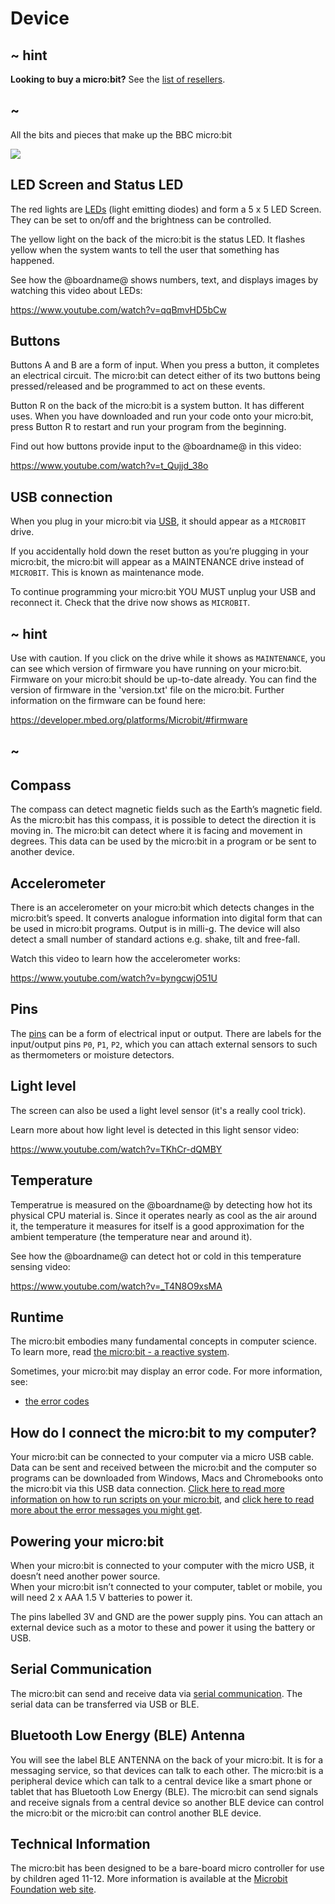 # Device


## ~ hint

**Looking to buy a micro:bit?** See the [list of resellers](https://microbit.org/resellers).

## ~

All the bits and pieces that make up the BBC micro:bit

![](/makecode-blockeditor/static/mb/device-0.png)


## LED Screen and Status LED

The red lights are [LEDs](/device/screen) (light emitting diodes) and form a 5 x 5 LED Screen. 
They can be set to on/off and the brightness can be controlled.

The yellow light on the back of the micro:bit is the status LED.
It flashes yellow when the system wants to tell the user that something has happened.

See how the @boardname@ shows numbers, text, and displays images by watching this video about LEDs:

https://www.youtube.com/watch?v=qqBmvHD5bCw


## Buttons

Buttons A and B are a form of input.  When you press a button, it completes an electrical circuit. 
The micro:bit can detect either of its two buttons being pressed/released and be programmed 
to act on these events.

Button R on the back of the micro:bit is a system button. It has different uses. 
When you have downloaded and run your code onto your micro:bit, press Button R to restart and run your program from the beginning.

Find out how buttons provide input to the @boardname@ in this video:

https://www.youtube.com/watch?v=t_Qujjd_38o

## USB connection

When you plug in your micro:bit via [USB](/device/usb), it should appear as  a ``MICROBIT`` drive. 

If you accidentally hold down the reset button as you’re plugging in your micro:bit, 
the micro:bit will appear as a MAINTENANCE drive instead of ``MICROBIT``. This is known as maintenance mode.

To continue programming your micro:bit YOU MUST unplug your USB and reconnect it. Check that the drive now shows as ``MICROBIT``.

## ~ hint

Use with caution. If you click on the drive while it shows as ``MAINTENANCE``, 
you can see which version of firmware you have running on your micro:bit. 
Firmware on your micro:bit should be up-to-date already. 
You can find the version of firmware in the 'version.txt' file on the micro:bit. Further information on the firmware can be found here:

https://developer.mbed.org/platforms/Microbit/#firmware

## ~

## Compass

The compass can detect magnetic fields such as the Earth’s magnetic field. 
As the micro:bit has this compass, it is possible to detect the direction it is moving in. 
The micro:bit can detect where it is facing and movement in degrees. 
This data can be used by the micro:bit in a program or be sent to another device.

## Accelerometer

There is an accelerometer on your micro:bit which detects changes in the micro:bit’s speed. 
It converts analogue information into digital form that can be used in micro:bit programs. 
Output is in milli-g. The device will also detect a small number of standard actions e.g. shake, tilt and free-fall.

Watch this video to learn how the accelerometer works:

https://www.youtube.com/watch?v=byngcwjO51U

## Pins

The [pins](/device/pins) can be a form of electrical input or output. 
There are labels for the input/output pins ``P0``, ``P1``, ``P2``, which you can attach external sensors to such as thermometers or moisture detectors.

## Light level

The screen can also be used a light level sensor (it's a really cool trick).

Learn more about how light level is detected in this light sensor video:

https://www.youtube.com/watch?v=TKhCr-dQMBY

## Temperature

Temperatrue is measured on the @boardname@ by detecting how hot its physical CPU material is. Since it operates nearly as cool as the air around it, the temperature it measures for itself is a good approximation for the ambient temperature (the temperature near and around it).

See how the @boardname@ can detect hot or cold in this temperature sensing video:

https://www.youtube.com/watch?v=_T4N8O9xsMA

## Runtime

The micro:bit embodies many fundamental concepts in computer science. To learn more, read [the micro:bit - a reactive system](/device/reactive).


Sometimes, your micro:bit may display an error code. For more information, see:

* [the error codes](/device/error-codes)

## How do I connect the micro:bit to my computer?

Your micro:bit can be connected to your computer via a micro USB cable. 
Data can be sent and received between the micro:bit and the computer so programs 
can be downloaded from Windows, Macs and Chromebooks onto the micro:bit via this USB data connection. 
[Click here to read more information on how to run scripts on your micro:bit](/device/usb), 
and [click here to read more about the error messages you might get](/device/error-codes).

## Powering your micro:bit

When your micro:bit is connected to your computer with the micro USB, it doesn’t need another power source.  
When your micro:bit isn’t connected to your computer, tablet or mobile, you will need 2 x AAA 1.5 V batteries to power it.

The pins labelled 3V and GND are the power supply pins. 
You can attach an external device such as a motor to these and power it using the battery or USB.

## Serial Communication

The micro:bit can send and receive data via [serial communication](/device/serial). The serial data can be transferred via USB or BLE.

## Bluetooth Low Energy (BLE) Antenna

You will see the label BLE ANTENNA on the back of your micro:bit. It is for a messaging service, 
so that devices can talk to each other. The micro:bit is a peripheral 
device which can talk to a central device like a smart phone or tablet that has Bluetooth Low Energy (BLE). 
The micro:bit can send signals and receive signals from a central device so another BLE device can 
control the micro:bit or the micro:bit can control another BLE device.

## Technical Information

The micro:bit has been designed to be a bare-board micro controller for use by children aged 11-12. 
More information is available at the [Microbit Foundation web site](https://microbit.org/guide/).
